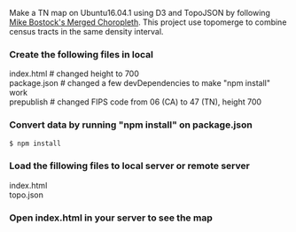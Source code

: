 Make a TN map on Ubuntu16.04.1 using D3 and TopoJSON by following [Mike Bostock's Merged Choropleth](https://bl.ocks.org/mbostock/670b9fe0577a29c39a1803f59c628769). This project use topomerge to combine census tracts in the same density interval.

### Create the following files in local 
index.html # changed height to 700    
package.json  # changed a few devDependencies to make "npm install" work   
prepublish # changed FIPS code from 06 (CA) to 47 (TN), height 700 

### Convert data by running "npm install" on package.json
```sh
$ npm install 
```  
### Load the fillowing files to local server or remote server
index.html  
topo.json  
  
### Open index.html in your server to see the map 
